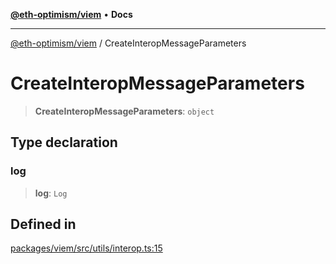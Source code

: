 [**@eth-optimism/viem**](../README.md) • **Docs**

***

[@eth-optimism/viem](../README.md) / CreateInteropMessageParameters

# CreateInteropMessageParameters

> **CreateInteropMessageParameters**: `object`

## Type declaration

### log

> **log**: `Log`

## Defined in

[packages/viem/src/utils/interop.ts:15](https://github.com/ethereum-optimism/ecosystem/blob/5b57c542e6f02774701a464de238b830e81b7ecb/packages/viem/src/utils/interop.ts#L15)
